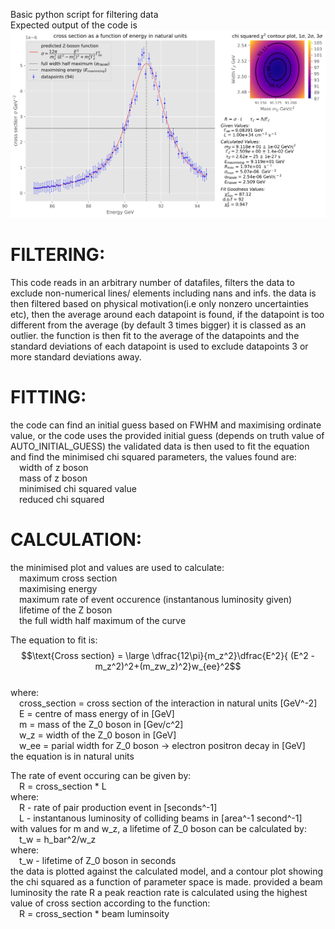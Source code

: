 Basic python script for filtering data<br>
Expected output of the code is ![](z_boson_plot_result.png)


# FILTERING:
This code reads in an arbitrary number of datafiles, filters the data to
exclude non-numerical lines/ elements including nans and infs. the data is then
filtered based on physical motivation(i.e only nonzero uncertainties etc), then
the average around each datapoint is found, if the datapoint is too different
from the average (by default 3 times bigger) it is classed as an outlier. the
function is then fit to the average of the datapoints and the standard
deviations of each datapoint is used to exclude datapoints 3 or more standard
deviations away.

# FITTING:
the code can find an initial guess based on FWHM and maximising ordinate value,
or the code uses the provided initial guess (depends on truth value of AUTO_INITIAL_GUESS)
the validated data is then used to fit the equation and find the minimised
chi squared parameters, the values found are:<br>
    &emsp;width of z boson <br>
    &emsp;mass of z boson<br>
    &emsp;minimised chi squared value<br>
    &emsp;reduced chi squared<br>

# CALCULATION:
the minimised plot and values are used to calculate:<br>
    &emsp;maximum cross section<br>
    &emsp;maximising energy<br>
    &emsp;maximum rate of event occurence (instantanous luminosity given)<br>
    &emsp;lifetime of the Z boson<br>
    &emsp;the full width half maximum of the curve<br>

The equation to fit is:<br>
$$\text{Cross section} = \large \dfrac{12\pi}{m_z^2}\dfrac{E^2}{ (E^2 - m_z^2)^2+(m_zw_z)^2}w_{ee}^2$$<br>
    where:<br>
        &emsp;cross_section = cross section of the interaction in natural units [GeV^-2]<br>
        &emsp;E = centre of mass energy of in [GeV]<br>
        &emsp;m = mass of the Z_0 boson in [Gev/c^2]<br>
        &emsp;w_z =  width of the Z_0 boson in [GeV]<br>
        &emsp;w_ee = parial width for Z_0 boson -> electron positron decay in [GeV]<br>
    the equation is in natural units<br>

The rate of event occuring can be given by:<br>
    &emsp;R = cross_section * L<br>
    where:<br>
        &emsp;R - rate of pair production event in [seconds^-1]<br>
        &emsp;L - instantanous luminosity of colliding beams in [area^-1 second^-1]<br>
with values for m and w_z, a lifetime of Z_0 boson can be calculated by:<br>
    &emsp;t_w = h_bar^2/w_z<br>
    where:<br>
        &emsp;t_w - lifetime of Z_0 boson in seconds<br>
the data is plotted against the calculated model, and a contour plot showing
the chi squared as a function of parameter space is made.
provided a beam luminosity the rate R a peak reaction rate is calculated using
the highest value of cross section according to the function:<br>
    &emsp;R = cross_section * beam luminsoity
